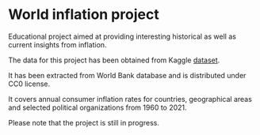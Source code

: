 # World inflation project

Educational project aimed at providing interesting historical as well as current insights from inflation.

The data for this project has been obtained from Kaggle [dataset](https://www.kaggle.com/datasets/bhupeshsinghrathore/world-inflation-dataset-19602021).

It has been extracted from World Bank database and is distributed under CC0 license.

It covers annual consumer inflation rates for countries, geographical areas and selected political organizations from 1960 to 2021.

Please note that the project is still in progress.